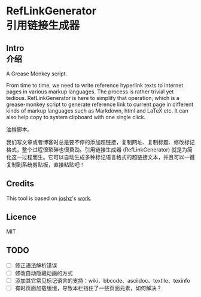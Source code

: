# RefLinkGenerator <br/> 引用链接生成器

## Intro <br/> 介绍

A Grease Monkey script.

From time to time, we need to write reference hyperlink texts to internet pages in various markup languages. The process is rather trivial yet tedious. RefLinkGenerator is here to simplify that operation, which is a grease-monkey script to generate reference link to current page in different kinds of markup languages such as Markdown, html and LaTeX etc. It can also help copy to system clipboard with one single click.

油猴脚本。

我们写文章或者博客时总是要不停的添加超链接，复制网址、复制标题、修改标记格式，整个过程很琐碎也很费劲。引用链接生成器 (RefLinkGenerator) 就是为简化这一过程而生。它可以自动生成多种标记语言格式的超链接文本，并且可以一键复制到系统剪贴板，直接粘贴吧！

## Credits

This tool is based on [joshz](https://coding.net/u/joshz/p/RefLinkGenerator/git)'s [work](https://greasyfork.org/en/scripts/11800-reflinkgenerator).

## Licence

MIT

## TODO

- [ ] 修正语法解析错误
- [ ] 修改自动隐藏动画的方式
- [ ] 添加其它常见标记语言的支持：wiki、bbcode、asciidoc、textile、texinfo
- [ ] 有时页面加载缓慢，导致本栏挡住了一些页面元素，如何解决？
